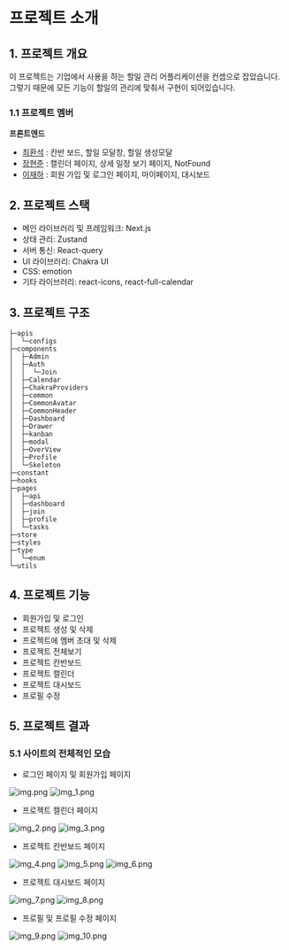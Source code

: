 #  프로젝트 소개

## 1. 프로젝트 개요

이 프로젝트는 기업에서 사용을 하는 할일 관리 어플리케이션을 컨셉으로 잡았습니다. 그렇기 때문에 모든 기능이 할일의 관리에 맞춰서 구현이 되어있습니다.


### 1.1 프로젝트 멤버

**프론트엔드**
- [최환석](https://github.com/BeeMOre32) : 칸반 보드, 할일 모달창, 할일 생성모달
- [장현준](https://github.com/hyeon17) : 캘린더 페이지, 상세 일정 보기 페이지, NotFound 
- [이재하](https://github.com/jaehafe) : 회원 가입 및 로그인 페이지, 마이페이지, 대시보드

## 2. 프로젝트 스택

 - 메인 라이브러리 및 프레임워크: Next.js
 - 상태 관리: Zustand
 - 서버 통신: React-query
 - UI 라이브러리: Chakra UI
 - CSS: emotion
 - 기타 라이브러리: react-icons, react-full-calendar

## 3. 프로젝트 구조

 ```
├─apis
│  └─configs
├─components
│  ├─Admin
│  ├─Auth
│  │  └─Join
│  ├─Calendar
│  ├─ChakraProviders
│  ├─common
│  ├─CommonAvatar
│  ├─CommonHeader
│  ├─Dashboard
│  ├─Drawer
│  ├─kanban
│  ├─modal
│  ├─OverView
│  ├─Profile
│  └─Skeleton
├─constant
├─hooks
├─pages
│  ├─api
│  ├─dashboard
│  ├─join
│  ├─profile
│  └─tasks
├─store
├─styles
├─type
│  └─enum
└─utils
 ```

## 4. 프로젝트 기능

- 회원가입 및 로그인
- 프로젝트 생성 및 삭제
- 프로젝트에 멤버 초대 및 삭제
- 프로젝트 전체보기
- 프로젝트 칸반보드
- 프로젝트 캘린더
- 프로젝트 대시보드
- 프로필 수정

## 5. 프로젝트 결과

### 5.1 사이트의 전체적인 모습

- 로그인 페이지 및 회원가입 페이지

 ![img.png](exam/img.png)
 ![img_1.png](exam/img_1.png)

- 프로젝트 캘린더 페이지

 ![img_2.png](exam/img_2.png)
![img_3.png](exam/img_3.png)

- 프로젝트 칸반보드 페이지

 ![img_4.png](exam/img_4.png)
![img_5.png](exam/img_5.png)
![img_6.png](exam/img_6.png)


- 프로젝트 대시보드 페이지

![img_7.png](exam/img_7.png)
![img_8.png](exam/img_8.png)

- 프로필 및 프로필 수정 페이지

![img_9.png](exam/img_9.png)
![img_10.png](exam/img_10.png)
